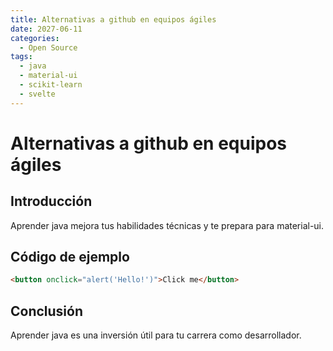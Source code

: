 ```yaml
---
title: Alternativas a github en equipos ágiles
date: 2027-06-11
categories:
  - Open Source
tags:
  - java
  - material-ui
  - scikit-learn
  - svelte
---
```


# Alternativas a github en equipos ágiles

## Introducción

Aprender java mejora tus habilidades técnicas y te prepara para material-ui.

## Código de ejemplo

```html
<button onclick="alert('Hello!')">Click me</button>
```

## Conclusión

Aprender java es una inversión útil para tu carrera como desarrollador.